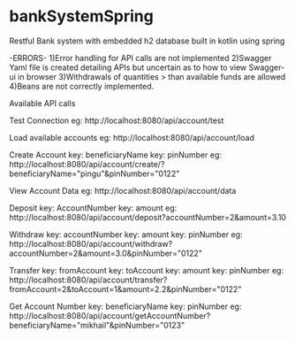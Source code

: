 # bankSystemSpring
Restful Bank system with embedded h2 database built in kotlin using spring

-ERRORS-
1)Error handling for API calls are not implemented
2)Swagger Yaml file is created detailing APIs but uncertain as to how to view Swagger-ui in browser
3)Withdrawals of quantities > than available funds are allowed
4)Beans are not correctly implemented.

Available API calls

Test Connection
eg: http://localhost:8080/api/account/test

Load available accounts
eg: http://localhost:8080/api/account/load

Create Account
key: beneficiaryName
key: pinNumber
eg: http://localhost:8080/api/account/create/?beneficiaryName="pingu"&pinNumber="0122"

View Account Data
eg: http://localhost:8080/api/account/data

Deposit
key: AccountNumber
key: amount
eg: http://localhost:8080/api/account/deposit?accountNumber=2&amount=3.10

Withdraw
key: accountNumber
key: amount
key: pinNumber
eg: http://localhost:8080/api/account/withdraw?accountNumber=2&amount=3.0&pinNumber="0122"

Transfer
key: fromAccount
key: toAccount
key: amount
key: pinNumber
eg: http://localhost:8080/api/account/transfer?fromAccount=2&toAccount=1&amount=2.2&pinNumber="0122"

Get Account Number
key: beneficiaryName
key: pinNumber
eg: http://localhost:8080/api/account/getAccountNumber?beneficiaryName="mikhail"&pinNumber="0123"
